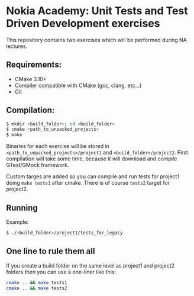 # Nokia Academy: Unit Tests and Test Driven Development exercises
This repository contains two exercises which will be performed during NA lectures.

## Requirements:
* CMake 3.10+
* Compiler compatible with CMake (gcc, clang, etc...)
* Git

## Compilation:
```bash
$ mkdir <build_folder>; cd <build_folder>
$ cmake <path_to_unpacked_projects>
$ make
```

Binaries for each exercise will be stored in `<path_to_unpacked_projects>/project1` and `<build_folder>/project2`.
First compilation will take some time, because it will download and compile GTest/GMock framework.

Custom targes are added so you can compile and run tests for project1 doing `make tests1` after cmake. There is of course `tests2` target for project2.

## Running
Example:

```bash
$ ./<build_folder>/project1/tests_for_legacy
```

## One line to rule them all
If you create a build folder on the same level as  project1 and project2 folders then you can use a one-liner like this:

```bash
cmake .. && make tests1
cmake .. && make tests2
```
